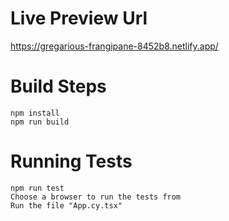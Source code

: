 # Live Preview Url

https://gregarious-frangipane-8452b8.netlify.app/

# Build Steps

```
npm install
npm run build
```

# Running Tests
```
npm run test
Choose a browser to run the tests from
Run the file "App.cy.tsx"
```